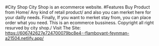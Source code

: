#City Shop
City Shop is an ecommerce website.
#Features
Buy Product from Home/
Any kind of retail product/
and also you can merket here for your dailly needs.
Finally, If you want to merket stay from, you can place order what you need.
This is an ecommerce bussiness.
Copyright all right resurved by city shop./
Visit The Site: https://606742627e724700079bc8e4--flamboyant-feynman-a21504.netlify.app/
